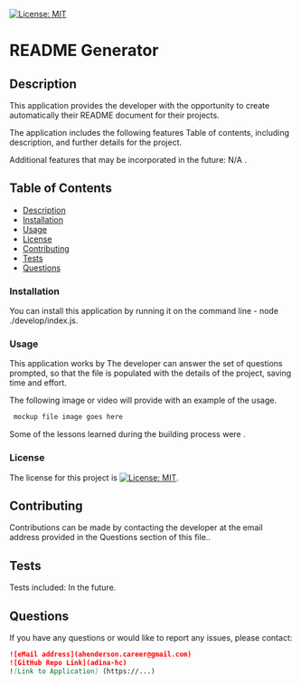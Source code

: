  [![License: MIT](https://img.shields.io/badge/License-MIT-yellow.svg)](https://opensource.org/licenses/MIT)

  # README Generator

  ## Description
  
  This application provides the developer with the opportunity to create automatically their README document for their projects.

  The application includes the following features Table of contents, including description, and further details for the project.

  Additional features that may be incorporated in the future: N/A .
  
  ## Table of Contents
  * [Description](#description)
  * [Installation](#installation)
  * [Usage](#usage)
  * [License](#license)
  * [Contributing](#contributing)
  * [Tests](#tests)
  * [Questions](#questions)

  ### Installation

  You can install this application by running it on the command line - node ./develop/index.js.
 
  ### Usage

  This application works by The developer can answer the set of questions prompted, so that the file is populated with the details of the project, saving time and effort.

  The following image or video will provide with an example of the usage.

  ```bash
   mockup file image goes here
  ```

  Some of the lessons learned during the building process were  .

  ### License
  The license for this project is [![License: MIT](https://img.shields.io/badge/License-MIT-yellow.svg)](https://opensource.org/licenses/MIT).

  ## Contributing

  Contributions can be made by contacting the developer at the email address provided in the Questions section of this file..

  ## Tests

  Tests included: In the future.

  ## Questions
  If you have any questions or would like to report any issues, please contact:
  ```md
  ![eMail address](ahenderson.career@gmail.com)  
  ![GitHub Repo Link](adina-hc)
  ![Link to Application] (https://...)
  ```
  